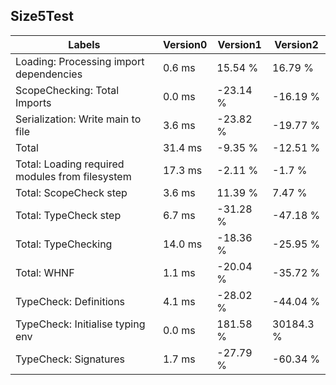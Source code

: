 
## Size5Test

Labels|Version0|Version1|Version2
---|---|---|---
Loading: Processing import dependencies|0.6 ms|15.54 %|16.79 %
ScopeChecking: Total Imports|0.0 ms|-23.14 %|-16.19 %
Serialization: Write main to file|3.6 ms|-23.82 %|-19.77 %
Total|31.4 ms|-9.35 %|-12.51 %
Total: Loading required modules from filesystem|17.3 ms|-2.11 %|-1.7 %
Total: ScopeCheck step|3.6 ms|11.39 %|7.47 %
Total: TypeCheck step|6.7 ms|-31.28 %|-47.18 %
Total: TypeChecking|14.0 ms|-18.36 %|-25.95 %
Total: WHNF|1.1 ms|-20.04 %|-35.72 %
TypeCheck: Definitions|4.1 ms|-28.02 %|-44.04 %
TypeCheck: Initialise typing env|0.0 ms|181.58 %|30184.3 %
TypeCheck: Signatures|1.7 ms|-27.79 %|-60.34 %

